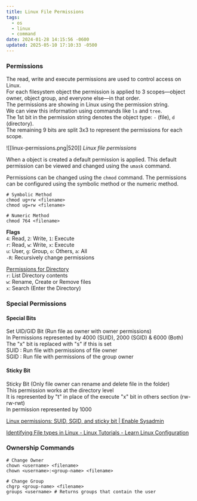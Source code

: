 ```yaml
---
title: Linux File Permissions
tags:
  - os
  - linux
  - command
date: 2024-01-28 14:15:56 -0600
updated: 2025-05-10 17:10:33 -0500
---
```


### Permissions

The read, write and execute permissions are used to control access on Linux.  
For each filesystem object the permission is applied to 3 scopes—object owner, object group, and everyone else—in that order.  
The permissions are showing in Linux using the permission string.  
We can view this information using commands like `ls` and `tree`.   
The 1st bit in the permission string denotes the object type: `-` (file), `d` (directory).  
The remaining 9 bits are split 3x3 to represent the permissions for each scope.  

![[linux-permissions.png|520]]
_Linux file permissions_

When a object is created a default permission is applied. This default permission can be viewed and changed using the `umask` command.

Permissions can be changed using the `chmod` command. The permissions can be configured using the symbolic method or the numeric method.

````shell
# Symbolic Method
chmod ug+rw <filename>
chmod ug=rw <filename>

# Numeric Method
chmod 764 <filename>
````

**Flags**  
`4`: Read, `2`: Write, `1`: Execute  
`r`: Read, `w`: Write, `x`: Execute  
`u`: User, `g`: Group, `o`: Others, `a`: All  
`-R`: Recursively change permissions

<u>Permissions for Directory</u>  
`r`: List Directory contents  
`w`: Rename, Create or Remove files  
`x`: Search (Enter the Directory)

### Special Permissions

#### Special Bits
Set UID/GID Bit (Run file as owner with owner permissions)  
In Permissions represented by 4000 (SUID), 2000 (SGID) & 6000 (Both)  
The "x" bit is replaced with "s" if this is set  
SUID : Run file with permissions of file owner  
SGID : Run file with permissions of the group owner

#### Sticky Bit
Sticky Bit (Only file owner can rename and delete file in the folder)  
This permission works at the directory level  
It is represented by "t" in place of the execute "x" bit in others section (rw-rw-rwt)  
In permission represented by 1000

[Linux permissions: SUID, SGID, and sticky bit | Enable Sysadmin](https://www.redhat.com/sysadmin/suid-sgid-sticky-bit)

[Identifying File types in Linux - Linux Tutorials - Learn Linux Configuration](https://linuxconfig.org/identifying-file-types-in-linux)

### Ownership Commands

````shell
# Change Owner
chown <username> <filename>
chown <username>:<group-name> <filename>

# Change Group
chgrp <group-name> <filename>
groups <username> # Returns groups that contain the user
````
